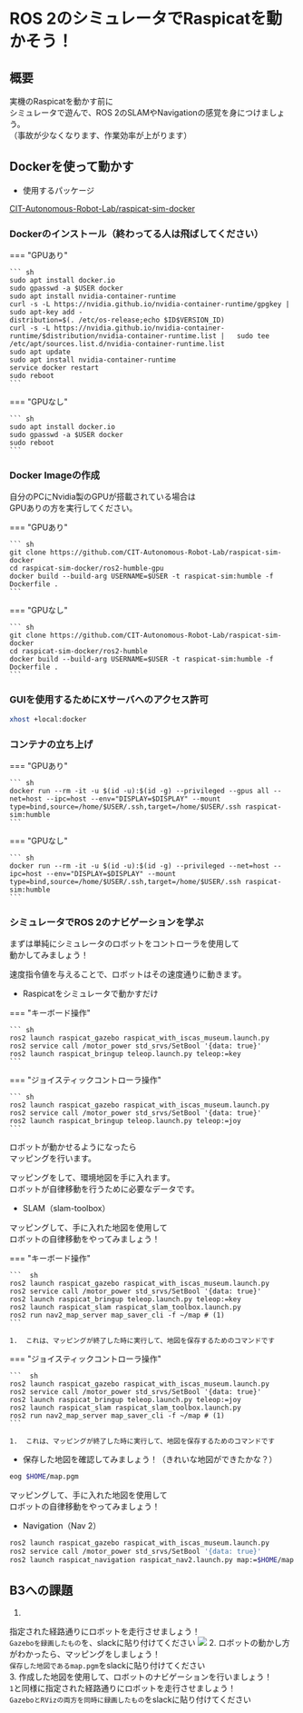 # ROS 2のシミュレータでRaspicatを動かそう！

## 概要

実機のRaspicatを動かす前に  
シミュレータで遊んで、ROS 2のSLAMやNavigationの感覚を身につけましょう。  
（事故が少なくなります、作業効率が上がります）

## Dockerを使って動かす

* 使用するパッケージ

[CIT-Autonomous-Robot-Lab/raspicat-sim-docker](https://github.com/CIT-Autonomous-Robot-Lab/raspicat-sim-docker)

### Dockerのインストール（終わってる人は飛ばしてください）

=== "GPUあり"

    ``` sh
    sudo apt install docker.io
    sudo gpasswd -a $USER docker
    sudo apt install nvidia-container-runtime
    curl -s -L https://nvidia.github.io/nvidia-container-runtime/gpgkey |   sudo apt-key add -
    distribution=$(. /etc/os-release;echo $ID$VERSION_ID)
    curl -s -L https://nvidia.github.io/nvidia-container-runtime/$distribution/nvidia-container-runtime.list |   sudo tee /etc/apt/sources.list.d/nvidia-container-runtime.list
    sudo apt update
    sudo apt install nvidia-container-runtime
    service docker restart
    sudo reboot
    ```

=== "GPUなし"

    ``` sh
    sudo apt install docker.io
    sudo gpasswd -a $USER docker
    sudo reboot
    ```

### Docker Imageの作成
自分のPCにNvidia製のGPUが搭載されている場合は  
GPUありの方を実行してください。

=== "GPUあり"

    ``` sh
    git clone https://github.com/CIT-Autonomous-Robot-Lab/raspicat-sim-docker
    cd raspicat-sim-docker/ros2-humble-gpu
    docker build --build-arg USERNAME=$USER -t raspicat-sim:humble -f Dockerfile .
    ```

=== "GPUなし"

    ``` sh
    git clone https://github.com/CIT-Autonomous-Robot-Lab/raspicat-sim-docker
    cd raspicat-sim-docker/ros2-humble
    docker build --build-arg USERNAME=$USER -t raspicat-sim:humble -f Dockerfile .
    ```

### GUIを使用するためにXサーバへのアクセス許可

``` sh
xhost +local:docker
```

### コンテナの立ち上げ
=== "GPUあり"

    ``` sh
    docker run --rm -it -u $(id -u):$(id -g) --privileged --gpus all --net=host --ipc=host --env="DISPLAY=$DISPLAY" --mount type=bind,source=/home/$USER/.ssh,target=/home/$USER/.ssh raspicat-sim:humble
    ```

=== "GPUなし"

    ``` sh
    docker run --rm -it -u $(id -u):$(id -g) --privileged --net=host --ipc=host --env="DISPLAY=$DISPLAY" --mount type=bind,source=/home/$USER/.ssh,target=/home/$USER/.ssh raspicat-sim:humble
    ```

### シミュレータでROS 2のナビゲーションを学ぶ

まずは単純にシミュレータのロボットをコントローラを使用して  
動かしてみましょう！  

速度指令値を与えることで、ロボットはその速度通りに動きます。

* Raspicatをシミュレータで動かすだけ

=== "キーボード操作"

    ``` sh
    ros2 launch raspicat_gazebo raspicat_with_iscas_museum.launch.py
    ros2 service call /motor_power std_srvs/SetBool '{data: true}'
    ros2 launch raspicat_bringup teleop.launch.py teleop:=key
    ```

=== "ジョイスティックコントローラ操作"

    ``` sh
    ros2 launch raspicat_gazebo raspicat_with_iscas_museum.launch.py
    ros2 service call /motor_power std_srvs/SetBool '{data: true}'
    ros2 launch raspicat_bringup teleop.launch.py teleop:=joy
    ```

ロボットが動かせるようになったら  
マッピングを行います。

マッピングをして、環境地図を手に入れます。  
ロボットが自律移動を行うために必要なデータです。

* SLAM（slam-toolbox）

マッピングして、手に入れた地図を使用して  
ロボットの自律移動をやってみましょう！

=== "キーボード操作"

    ```  sh
    ros2 launch raspicat_gazebo raspicat_with_iscas_museum.launch.py
    ros2 service call /motor_power std_srvs/SetBool '{data: true}'
    ros2 launch raspicat_bringup teleop.launch.py teleop:=key
    ros2 launch raspicat_slam raspicat_slam_toolbox.launch.py
    ros2 run nav2_map_server map_saver_cli -f ~/map # (1)
    ```

    1.  これは、マッピングが終了した時に実行して、地図を保存するためのコマンドです

=== "ジョイスティックコントローラ操作"

    ```  sh
    ros2 launch raspicat_gazebo raspicat_with_iscas_museum.launch.py
    ros2 service call /motor_power std_srvs/SetBool '{data: true}'
    ros2 launch raspicat_bringup teleop.launch.py teleop:=joy
    ros2 launch raspicat_slam raspicat_slam_toolbox.launch.py
    ros2 run nav2_map_server map_saver_cli -f ~/map # (1)
    ```

    1.  これは、マッピングが終了した時に実行して、地図を保存するためのコマンドです



* 保存した地図を確認してみましょう！（きれいな地図ができたかな？）

``` sh
eog $HOME/map.pgm
```

マッピングして、手に入れた地図を使用して  
ロボットの自律移動をやってみましょう！

* Navigation（Nav 2）

``` sh
ros2 launch raspicat_gazebo raspicat_with_iscas_museum.launch.py
ros2 service call /motor_power std_srvs/SetBool '{data: true}'
ros2 launch raspicat_navigation raspicat_nav2.launch.py map:=$HOME/map.yaml
```

## B3への課題

1. 
  指定された経路通りにロボットを走行させましょう！  
  `Gazeboを録画したもの`を、slackに貼り付けてください
  ![](https://i.gyazo.com/793a7f9ee6e02328820ffb8a7517287c.png)
2. 
  ロボットの動かし方がわかったら、マッピングをしましょう！  
  `保存した地図であるmap.pgm`をslackに貼り付けてください  
3. 
  作成した地図を使用して、ロボットのナビゲーションを行いましょう！  
  `1`と同様に指定された経路通りにロボットを走行させましょう！  
  `GazeboとRVizの両方を同時に録画したもの`をslackに貼り付けてください